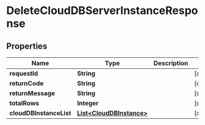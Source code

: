 
# DeleteCloudDBServerInstanceResponse

## Properties
Name | Type | Description | Notes
------------ | ------------- | ------------- | -------------
**requestId** | **String** |  |  [optional]
**returnCode** | **String** |  |  [optional]
**returnMessage** | **String** |  |  [optional]
**totalRows** | **Integer** |  |  [optional]
**cloudDBInstanceList** | [**List&lt;CloudDBInstance&gt;**](CloudDBInstance.md) |  |  [optional]



